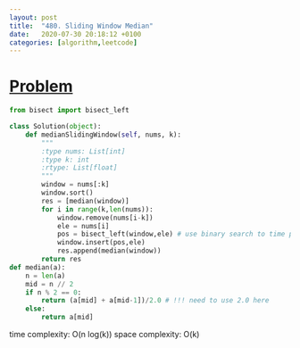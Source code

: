 ```yaml
---
layout: post
title:  "480. Sliding Window Median"
date:   2020-07-30 20:18:12 +0100
categories: [algorithm,leetcode]
---
```


# [Problem](https://leetcode.com/problems/sliding-window-median/)

```python
from bisect import bisect_left

class Solution(object):
    def medianSlidingWindow(self, nums, k):
        """
        :type nums: List[int]
        :type k: int
        :rtype: List[float]
        """
        window = nums[:k]
        window.sort()
        res = [median(window)]
        for i in range(k,len(nums)):
            window.remove(nums[i-k])
            ele = nums[i]
            pos = bisect_left(window,ele) # use binary search to time position
            window.insert(pos,ele)
            res.append(median(window))
        return res
def median(a):
    n = len(a)
    mid = n // 2
    if n % 2 == 0:
        return (a[mid] + a[mid-1])/2.0 # !!! need to use 2.0 here 
    else:
        return a[mid]
```


time complexity: O(n log(k))
space complexity: O(k)
